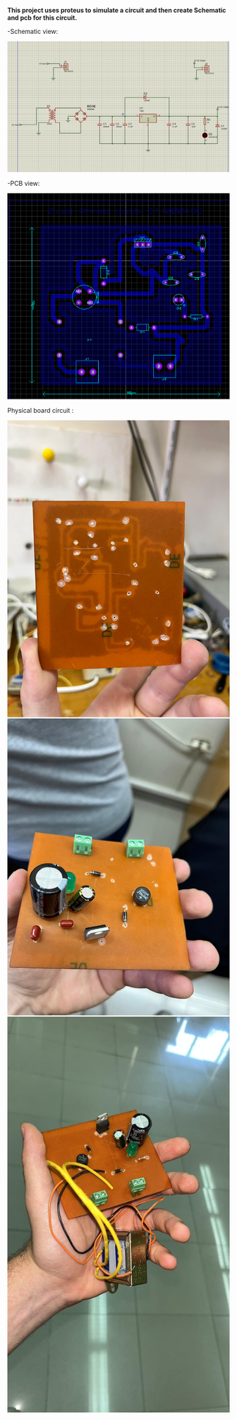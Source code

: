 **This project uses proteus to simulate a circuit and then create Schematic and pcb for this circuit.**

-Schematic view:

![](schematic%20view.png)

-PCB view:
 
![](pcb.png)




Physical board circuit :

![](project/WhatsApp%20Image%202024-06-15%20at%203.02.43%20PM.jpeg)
![](project/WhatsApp%20Image%202024-06-15%20at%203.02.43%20PM%20(1).jpeg)
![](project/WhatsApp%20Image%202024-06-15%20at%203.02.43%20PM%20(2).jpeg)
